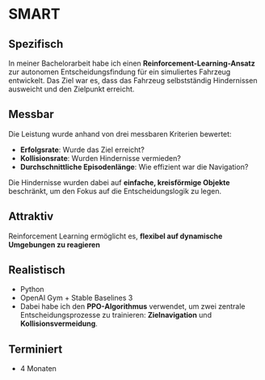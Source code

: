 # SMART 
## Spezifisch 
In meiner Bachelorarbeit habe ich einen **Reinforcement-Learning-Ansatz** zur autonomen Entscheidungsfindung für ein simuliertes Fahrzeug entwickelt. Das Ziel war es, dass das Fahrzeug selbstständig Hindernissen ausweicht und den Zielpunkt erreicht. 

## Messbar 
Die Leistung wurde anhand von drei messbaren Kriterien bewertet: 
- **Erfolgsrate**: Wurde das Ziel erreicht? 
- **Kollisionsrate**: Wurden Hindernisse vermieden? 
- **Durchschnittliche Episodenlänge**: Wie effizient war die Navigation?  

Die Hindernisse wurden dabei auf **einfache, kreisförmige Objekte** beschränkt, um den Fokus auf die Entscheidungslogik zu legen. 

## Attraktiv 
Reinforcement Learning ermöglicht es, **flexibel auf dynamische Umgebungen zu reagieren** 

## Realistisch 
- Python 
- OpenAI Gym + Stable Baselines 3 
- Dabei habe ich den **PPO-Algorithmus** verwendet, um zwei zentrale Entscheidungsprozesse zu trainieren: **Zielnavigation** und **Kollisionsvermeidung**. 

## Terminiert 
- 4 Monaten 